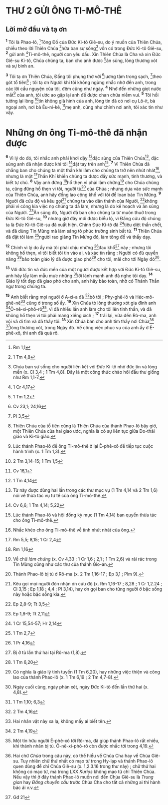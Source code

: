# THƯ 2 GỬI ÔNG TI-MÔ-THÊ
## Lời mở đầu và tạ ơn
<sup><b>1</b></sup> Tôi là Phao-lô, [^1*]Tông Đồ của Đức Ki-tô Giê-su, do ý muốn của Thiên Chúa, chiếu theo lời Thiên Chúa [^2*]hứa ban sự sống[^1] vốn có trong Đức Ki-tô Giê-su, <sup><b>2</b></sup> gửi anh [^3*]Ti-mô-thê, người con yêu dấu. Xin Thiên Chúa là Cha và xin Đức Giê-su Ki-tô, Chúa chúng ta, ban cho anh được [^4*]ân sủng, lòng thương xót và sự bình an.

<sup><b>3</b></sup> Tôi tạ ơn Thiên Chúa, Đấng tôi phụng thờ với [^5*]lương tâm trong sạch, [^6*]theo gót tổ tiên[^2] ; tôi tạ ơn Người khi tôi không ngừng nhắc nhớ đến anh, trong các lời cầu nguyện của tôi, đêm cũng như ngày. <sup><b>4</b></sup> Nhớ đến những giọt nước mắt[^3] của anh, tôi ước ao gặp lại anh để được chan chứa niềm vui. <sup><b>5</b></sup> Tôi hồi tưởng lại lòng [^7*]tin không giả hình của anh, lòng tin đã có nơi cụ Lô-ít, bà ngoại anh, nơi bà Êu-ni-kê, [^8*]mẹ anh, cũng như chính nơi anh, tôi xác tín như vậy.

# Những ơn ông Ti-mô-thê đã nhận được
<sup><b>6</b></sup> Vì lý do đó, tôi nhắc anh phải khơi dậy [^9*]đặc sủng của Thiên Chúa[^4], đặc sủng anh đã nhận được khi tôi [^10*]đặt tay trên anh[^5]. <sup><b>7</b></sup> Vì Thiên Chúa đã chẳng ban cho chúng ta một thần khí làm cho chúng ta trở nên nhút nhát[^6], nhưng là một [^11*]Thần Khí khiến chúng ta được đầy sức mạnh, tình thương, và biết tự chủ. <sup><b>8</b></sup> Vậy anh đừng [^12*]hổ thẹn vì phải làm chứng[^7] cho Chúa chúng ta, cũng đừng hổ thẹn vì tôi, người tù[^8] của Chúa ; nhưng dựa vào sức mạnh của Thiên Chúa, anh hãy đồng lao cộng khổ với tôi để loan báo Tin Mừng. <sup><b>9</b></sup> Người đã cứu độ và kêu gọi[^9] chúng ta vào dân thánh của Người, [^13*]không phải vì công kia việc nọ chúng ta đã làm, nhưng là do kế hoạch và ân sủng của Người. [^14*]Ân sủng đó, Người đã ban cho chúng ta từ muôn thuở trong Đức Ki-tô Giê-su, <sup><b>10</b></sup> nhưng giờ đây mới được biểu lộ, vì Đấng cứu độ chúng ta là Đức Ki-tô Giê-su đã xuất hiện. Chính Đức Ki-tô đã [^15*]tiêu diệt thần chết, và đã dùng Tin Mừng mà làm sáng tỏ phúc trường sinh bất tử. <sup><b>11</b></sup> Thiên Chúa đã đặt tôi làm [^16*]người rao giảng Tin Mừng đó, làm tông đồ và thầy dạy.

<sup><b>12</b></sup> Chính vì lý do ấy mà tôi phải chịu những [^17*]đau khổ[^10] này ; nhưng tôi không hổ thẹn, vì tôi biết tôi tin vào ai, và xác tín rằng : Người có đủ quyền năng [^18*]bảo toàn giáo lý đã được giao phó[^11] cho tôi, mãi cho tới Ngày đó[^12].

<sup><b>13</b></sup> Với đức tin và đức mến của một người được kết hợp với Đức Ki-tô Giê-su, anh hãy lấy làm mẫu mực những [^19*]lời lành mạnh anh đã nghe tôi dạy. <sup><b>14</b></sup> Giáo lý tốt đẹp đã giao phó cho anh, anh hãy bảo toàn, nhờ có Thánh Thần ngự trong chúng ta.

<sup><b>15</b></sup> Anh biết rằng mọi người ở A-xi-a đã [^20*]bỏ tôi ; Phy-ghê-lô và Héc-mô-ghê-nê[^13] cũng ở trong số ấy. <sup><b>16</b></sup> Xin Chúa tỏ lòng thương xót gia đình anh [^21*]Ô-nê-xi-phô-rô[^14], vì đã nhiều lần anh làm cho tôi lên tinh thần, và đã không hổ thẹn vì tôi phải mang xiềng xích ; <sup><b>17</b></sup> trái lại, vừa đến Rô-ma, anh vội vã đi tìm và đã thấy tôi. <sup><b>18</b></sup> Xin Chúa ban cho anh tìm thấy nơi Chúa[^15] [^22*]lòng thương xót, trong Ngày đó. Về công việc phục vụ của anh ấy ở Ê-phê-xô, thì anh đã quá rõ.

[^1]: Chúa ban sự sống cho người liên kết với Đức Ki-tô nhờ đức tin và lòng mến (x. Cl 3,4 ; 1 Tm 4,8). Đây là một công thức chào hỏi đầu thư giống như Rm 1,1-7.
[^2]: Thiên Chúa của tổ tiên cũng là Thiên Chúa của thánh Phao-lô bây giờ, một Thiên Chúa của hai giao ước, nghĩa là có sự liên tục giữa Do-thái giáo và Ki-tô giáo.
[^3]: Lúc thánh Phao-lô để ông Ti-mô-thê ở lại Ê-phê-xô để tiếp tục cuộc hành trình (x. 1 Tm 1,3).
[^4]: Từ này được dùng hai lần trong các thư mục vụ (1 Tm 4,14 và 2 Tm 1,6) nói về thừa tác vụ tư tế của ông Ti-mô-thê.
[^5]: Lúc thánh Phao-lô và hội đồng kỳ mục (1 Tm 4,14) ban quyền thừa tác cho ông Ti-mô-thê.
[^6]: Nhắc khéo cho ông Ti-mô-thê về tính nhút nhát của ông.
[^7]: Về chữ <i>làm chứng</i> (x. Cv 4,33 ; 1 Cr 1,6 ; 2,1 ; 1 Tm 2,6) và rải rác trong Tin Mừng cũng như các thư của thánh Gio-an.
[^8]: Thánh Phao-lô bị tù ở Rô-ma (x. 2 Tm 1,16-17 ; Ep 3,1 ; Plm 9).
[^9]: Kêu gọi mọi người đón nhận ơn cứu độ (x. Rm 1,16-17 ; 8,28 ; 1 Cr 1,2.24 ; Cl 3,15 ; Ep 1,18 ; 4,4 ; Pl 3,14), hay ơn gọi ban cho từng người ở bậc sống này hoặc bậc sống kia.
[^10]: Bị ở tù lần thứ hai tại Rô-ma (1,8).
[^11]: Có nghĩa là giáo lý tinh tuyền (1 Tm 6,20), hay những việc thiện và công lao của thánh Phao-lô (x. 1 Tm 6,19 ; 2 Tm 4,7-8).
[^12]: Ngày cuối cùng, ngày phán xét, ngày Đức Ki-tô đến lần thứ hai (x. 4,8).
[^13]: Hai nhân vật này xa lạ, không mấy ai biết tên.
[^14]: Một tín hữu người Ê-phê-xô tới Rô-ma, đã giúp thánh Phao-lô rất nhiều, khi thánh nhân bị tù. Ô-nê-xi-phô-rô còn được nhắc tới trong 4,19.
[^15]: Hai chữ <i>Chúa</i> trong câu này, có thể hiểu về Chúa Cha hay về Chúa Giê-su. Tuy nhiên chữ thứ nhất có mạo từ trong Hy-lạp và thánh Phao-lô quen dùng để chỉ Chúa Giê-su (x. 1,2.3.16 trong thư này) ; chữ thứ hai không có mạo từ, mà trong LXX <i>Kurios</i> không mạo từ chỉ Thiên Chúa. Nếu vậy thì ở đây thánh Phao-lô muốn nói đến Chúa Giê-su là <i>Trung gian</i> hay <i>Đấng chuyển cầu</i> trước Chúa Cha cho tất cả những ai thi hành bác ái v.v.
[^1*]: Rm 1,1
[^2*]: 1 Tm 4,8
[^3*]: 1 Cr 4,17
[^4*]: 1 Tm 1,2
[^5*]: Cv 23,1; 24,16
[^6*]: Pl 3,5
[^7*]: 2 Tm 3,14-15; 1 Tm 1,5
[^8*]: Cv 16,1
[^9*]: 1 Tm 4,14
[^10*]: Cv 6,6; 1 Tm 4,14; 5,22
[^11*]: Rm 5,5; 8,15; 1 Cr 2,4
[^12*]: Rm 1,16
[^13*]: Ep 2,8-9; Tt 3,5
[^14*]: Ep 1,8-9; Tt 2,11
[^15*]: 1 Cr 15,54-57; Hr 2,14
[^16*]: 1 Tm 2,7
[^17*]: 1 Pr 4,16
[^18*]: 1 Tm 6,20
[^19*]: 1 Tm 1,10; 6,3
[^20*]: 2 Tm 4,16
[^21*]: 2 Tm 4,19
[^22*]: Gđ 21
